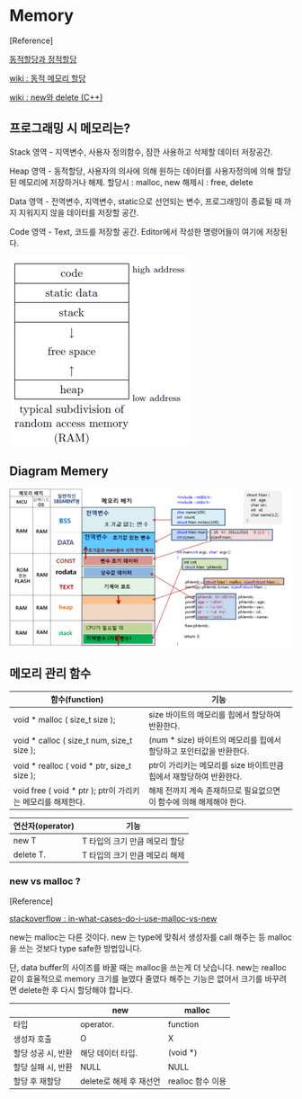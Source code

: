 # Memory

[Reference]

[동적할당과 정적할당](http://ghgus0702.tistory.com/11?category=609086)

[wiki : 동적 메모리 할당](https://ko.wikipedia.org/wiki/동적_메모리_할당)

[wiki : new와 delete (C++) ](https://ko.wikipedia.org/wiki/New와_delete_(C%2B%2B))

## 프로그래밍 시 메모리는?

Stack 영역 - 지역변수, 사용자 정의함수, 잠깐 사용하고 삭제할 데이터 저장공간.

Heap 영역 - 동적할당, 사용자의 의사에 의해 원하는 데이터를 사용자정의에 의해 할당된 메모리에 저장하거나 해제.
              할당시 : malloc, new
              해제시 : free, delete
              
Data 영역 - 전역변수, 지역변수, static으로 선언되는 변수, 프로그래밍이 종료될 때 까지 지워지지 않을 데이터를 저장할 공간.

Code 영역 - Text, 코드를 저장할 공간. Editor에서 작성한 명령어들이 여기에 저장된다.


![memorystructure.png](assets/memorystructure.png)

## Diagram Memery


![memory.png](assets/memory.png)

## 메모리 관리 함수

|함수(function)	|기능  |
|------|-----|
|void * malloc ( size_t size );|size 바이트의 메모리를 힙에서 할당하여 반환한다.|
|void * calloc ( size_t num, size_t size );|(num * size) 바이트의 메모리를 힙에서 할당하고 포인터값을 반환한다.
|void * realloc ( void * ptr, size_t size );|ptr이 가리키는 메모리를 size 바이트만큼 힙에서 재할당하여 반환한다.|
|void free ( void * ptr );	ptr이 가리키는 메모리를 해제한다. |해제 전까지 계속 존재하므로 필요없으면 이 함수에 의해 해제해야 한다.|

|  연산자(operator)  |              기능              |
|------------------|-------------------------------|
|   new T          |   T 타입의 크기 만큼 메모리 할당     |
| delete  T.       |   T 타입의 크기 만큼 메모리 해제     |
	
		

###  new vs malloc ?

[Reference]

[stackoverflow : in-what-cases-do-i-use-malloc-vs-new
](https://stackoverflow.com/questions/184537/in-what-cases-do-i-use-malloc-vs-new)

new는 malloc는 다른 것이다. new 는 type에 맞춰서 생성자를 call 해주는 등 malloc을 쓰는 것보다 type safe한 방법입니다.

단, data buffer의 사이즈를 바꿀 때는 malloc을 쓰는게 더 낫습니다. new는 realloc같이 효율적으로 memory 크기를 늘였다 줄였다 해주는 기능은 없어서 크기를 바꾸려면 delete한 후 다시 할당해야 합니다.

|              |          new         |  malloc  |
|--------------|----------------------|----------|
|타입           |      operator.       | function|
|생성자 호출      |         O            |   X     |
|할당 성공 시, 반환|   해당 데이터 타입.      | (void *) |
|할당 실패 시, 반환|        NULL          |   NULL   |
|할당 후 재할당    | delete로 해제 후 재선언 | realloc 함수 이용 |
 




